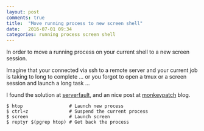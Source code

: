```yaml
---
layout: post
comments: true
title:  "Move running process to new screen shell"
date:   2016-07-01 09:34
categories: running process screen shell
---
```


In order to move a running process on your current shell to a new screen session.

Imagine that your connected via ssh to a remote server and your current job is taking to long to complete ...
or you forgot to open a tmux or a screen session and launch a long task ...

I found the solution at [serverfault], and an nice post at [monkeypatch] blog.

```
$ htop                 # Launch new process
$ ctrl+z               # Suspend the current process
$ screen               # Launch screen
$ reptyr $(pgrep htop) # Get back the process
```

[screen]: https://www.gnu.org/software/screen/
[tmux]: https://tmux.github.io/
[reptyr]: https://github.com/nelhage/reptyr
[serverfault]: http://serverfault.com/questions/55880/moving-an-already-running-process-to-screen
[monkeypatch]: http://monkeypatch.me/blog/move-a-running-process-to-a-new-screen-shell.html
